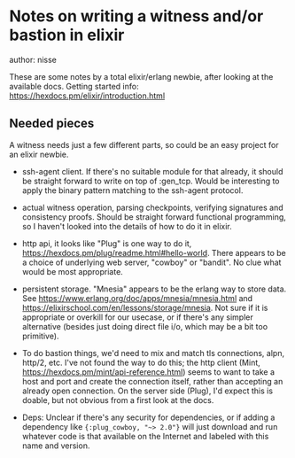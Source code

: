 # Notes on writing a witness and/or bastion in elixir

author: nisse

These are some notes by a total elixir/erlang newbie, after looking at
the available docs. Getting started info:
https://hexdocs.pm/elixir/introduction.html

## Needed pieces

A witness needs just a few different parts, so could be an easy
project for an elixir newbie.

* ssh-agent client. If there's no suitable module for that already, it
  should be straight forward to write on top of :gen_tcp. Would be
  interesting to apply the binary pattern matching to the ssh-agent
  protocol.
  
* actual witness operation, parsing checkpoints, verifying signatures
  and consistency proofs. Should be straight forward functional
  programming, so I haven't looked into the details of how to do it in
  elixir.
  
* http api, it looks like "Plug" is one way to do it,
  https://hexdocs.pm/plug/readme.html#hello-world. There appears to be
  a choice of underlying web server, 
  "cowboy" or "bandit". No clue what would be most appropriate.
  
* persistent storage. "Mnesia" appears to be the erlang way to store
  data. See https://www.erlang.org/doc/apps/mnesia/mnesia.html and
  https://elixirschool.com/en/lessons/storage/mnesia. Not sure if it
  is appropriate or overkill for our usecase, or if there's any
  simpler alternative (besides just doing direct file i/o, which may
  be a bit too primitive).
  
* To do bastion things, we'd need to mix and match tls connections,
  alpn, http/2, etc. I've not found the way to do this; the http
  client (Mint, https://hexdocs.pm/mint/api-reference.html) seems to
  want to take a host and port and create the connection itself,
  rather than accepting an already open connection. On the server side
  (Plug), I'd expect this is doable, but not obvious from a first look
  at the docs.

* Deps: Unclear if there's any security for dependencies, or if adding
  a dependency like `{:plug_cowboy, "~> 2.0"}` will just download and
  run whatever code is that available on the Internet and labeled with
  this name and version.
